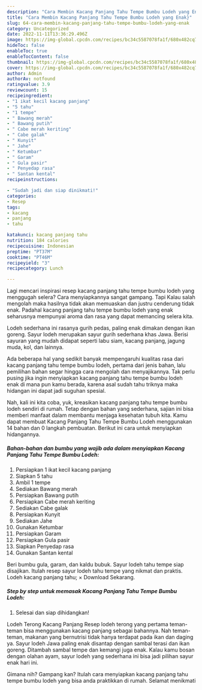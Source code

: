 ```yaml
---
description: "Cara Membin Kacang Panjang Tahu Tempe Bumbu Lodeh yang Enak}"
title: "Cara Membin Kacang Panjang Tahu Tempe Bumbu Lodeh yang Enak}"
slug: 64-cara-membin-kacang-panjang-tahu-tempe-bumbu-lodeh-yang-enak
category: Uncategorized
date: 2022-11-11T13:36:29.496Z
image: https://img-global.cpcdn.com/recipes/bc34c5587078fa1f/680x482cq70/kacang-panjang-tahu-tempe-bumbu-lodeh-foto-resep-utama.jpg
hideToc: false
enableToc: true
enableTocContent: false
thumbnail: https://img-global.cpcdn.com/recipes/bc34c5587078fa1f/680x482cq70/kacang-panjang-tahu-tempe-bumbu-lodeh-foto-resep-utama.jpg
cover: https://img-global.cpcdn.com/recipes/bc34c5587078fa1f/680x482cq70/kacang-panjang-tahu-tempe-bumbu-lodeh-foto-resep-utama.jpg
author: Admin
authorAv: notfound
ratingvalue: 3.9
reviewcount: 15
recipeingredient:
- "1 ikat kecil kacang panjang"
- "5 tahu"
- "1 tempe"
- " Bawang merah"
- " Bawang putih"
- " Cabe merah keriting"
- " Cabe galak"
- " Kunyit"
- " Jahe"
- " Ketumbar"
- " Garam"
- " Gula pasir"
- " Penyedap rasa"
- " Santan kental"
recipeinstructions:

- "Sudah jadi dan siap dinikmati!"
categories:
- Resep
tags:
- kacang
- panjang
- tahu

katakunci: kacang panjang tahu 
nutrition: 184 calories
recipecuisine: Indonesian
preptime: "PT37M"
cooktime: "PT46M"
recipeyield: "3"
recipecategory: Lunch

---
```



Lagi mencari inspirasi resep kacang panjang tahu tempe bumbu lodeh yang menggugah selera? Cara menyiapkannya sangat gampang. Tapi Kalau salah mengolah maka hasilnya tidak akan memuaskan dan justru cenderung tidak enak. Padahal kacang panjang tahu tempe bumbu lodeh yang enak seharusnya mempunyai aroma dan rasa yang dapat memancing selera kita.


Lodeh sederhana ini rasanya gurih pedas, paling enak dimakan dengan ikan goreng. Sayur lodeh merupakan sayur gurih sederhana khas Jawa. Berisi sayuran yang mudah didapat seperti labu siam, kacang panjang, jagung muda, kol, dan lainnya.

Ada beberapa hal yang sedikit banyak mempengaruhi kualitas rasa dari kacang panjang tahu tempe bumbu lodeh, pertama dari jenis bahan, lalu pemilihan bahan segar hingga cara mengolah dan menyajikannya. Tak perlu pusing jika ingin menyiapkan kacang panjang tahu tempe bumbu lodeh enak di mana pun kamu berada, karena asal sudah tahu triknya maka hidangan ini dapat jadi suguhan spesial.


Nah, kali ini kita coba, yuk, kreasikan kacang panjang tahu tempe bumbu lodeh sendiri di rumah. Tetap dengan bahan yang sederhana, sajian ini bisa memberi manfaat dalam membantu menjaga kesehatan tubuh kita. Kamu dapat membuat Kacang Panjang Tahu Tempe Bumbu Lodeh menggunakan 14 bahan dan 0 langkah pembuatan. Berikut ini cara untuk menyiapkan hidangannya.

<!--inarticleads1-->

##### Bahan-bahan dan bumbu yang wajib ada dalam menyiapkan Kacang Panjang Tahu Tempe Bumbu Lodeh:

1. Persiapkan 1 ikat kecil kacang panjang
1. Siapkan 5 tahu
1. Ambil 1 tempe
1. Sediakan  Bawang merah
1. Persiapkan  Bawang putih
1. Persiapkan  Cabe merah keriting
1. Sediakan  Cabe galak
1. Persiapkan  Kunyit
1. Sediakan  Jahe
1. Gunakan  Ketumbar
1. Persiapkan  Garam
1. Persiapkan  Gula pasir
1. Siapkan  Penyedap rasa
1. Gunakan  Santan kental


Beri bumbu gula, garam, dan kaldu bubuk. Sayur lodeh tahu tempe siap disajikan. Itulah resep sayur lodeh tahu tempe yang nikmat dan praktis. Lodeh kacang panjang tahu; × Download Sekarang. 

<!--inarticleads2-->

##### Step by step untuk memasak Kacang Panjang Tahu Tempe Bumbu Lodeh:


1. Selesai dan siap dihidangkan!

Lodeh Terong Kacang Panjang Resep lodeh terong yang pertama teman-teman bisa menggunakan kacang panjang sebagai bahannya. Nah teman-teman, makanan yang bernutrisi tidak hanya terdapat pada ikan dan daging ya. Sayur lodeh Jawa paling enak disantap dengan sambal terasi dan ikan goreng. Ditambah sambal tempe dan kemangi juga enak. Kalau kamu bosan dengan olahan ayam, sayur lodeh yang sederhana ini bisa jadi pilihan sayur enak hari ini. 

Gimana nih? Gampang kan? Itulah cara menyiapkan kacang panjang tahu tempe bumbu lodeh yang bisa anda praktikkan di rumah. Selamat menikmati
